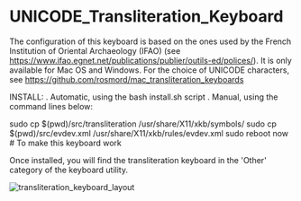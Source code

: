 # UNICODE_Transliteration_Keyboard

The configuration of this keyboard is based on the ones used by the French Institution of Oriental Archaeology (IFAO) (see https://www.ifao.egnet.net/publications/publier/outils-ed/polices/). It is only available for Mac OS and Windows. For the choice of UNICODE characters, see https://github.com/rosmord/mac_transliteration_keyboards

INSTALL:
. Automatic, using the bash install.sh script
. Manual, using the command lines below:

sudo cp $(pwd)/src/transliteration /usr/share/X11/xkb/symbols/
sudo cp $(pwd)/src/evdev.xml /usr/share/X11/xkb/rules/evdev.xml
sudo reboot now # To make this keyboard work

Once installed, you will find the transliteration keyboard in the 'Other' category of the keyboard utility.

![transliteration_keyboard_layout](https://user-images.githubusercontent.com/42916283/169953751-ec83755c-d5c8-4999-b3ee-538915f84973.png)
